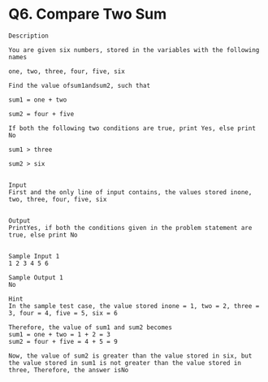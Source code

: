 # Q6. Compare Two Sum 
    
    Description

    You are given six numbers, stored in the variables with the following names

    one, two, three, four, five, six

    Find the value ofsum1andsum2, such that

    sum1 = one + two

    sum2 = four + five

    If both the following two conditions are true, print Yes, else print No

    sum1 > three

    sum2 > six


    Input
    First and the only line of input contains, the values stored inone, two, three, four, five, six


    Output
    PrintYes, if both the conditions given in the problem statement are true, else print No


    Sample Input 1 
    1 2 3 4 5 6

    Sample Output 1
    No

    Hint
    In the sample test case, the value stored inone = 1, two = 2, three = 3, four = 4, five = 5, six = 6

    Therefore, the value of sum1 and sum2 becomes
    sum1 = one + two = 1 + 2 = 3
    sum2 = four + five = 4 + 5 = 9

    Now, the value of sum2 is greater than the value stored in six, but the value stored in sum1 is not greater than the value stored in three, Therefore, the answer isNo